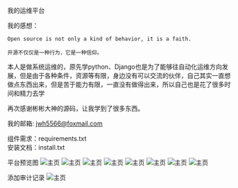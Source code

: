 我的运维平台

我的感想：

    Open source is not only a kind of behavior, it is a faith.
    
    开源不仅仅是一种行为，它是一种信仰。    

本人是做系统运维的，原先学python、Django也是为了能够往自动化运维方向发展，但是由于各种条件，资源等有限，身边没有可以交流的伙伴，自己其实一直想做点东西出来，但是苦于能力有限，一直没有做得出来，所以自己也是花了很多时间和精力去学

再次感谢彬彬大神的源码，让我学到了很多东西。

我的邮箱: jwh5566@foxmail.com

组件需求：requirements.txt         
安装文档：install.txt

平台预览图
![主页](https://github.com/jwh5566/my_oms/blob/master/demo/login.jpg)
![主页](https://github.com/jwh5566/my_oms/blob/master/demo/dashboard.jpg)
![主页](https://github.com/jwh5566/my_oms/blob/master/demo/host_list.jpg)
![主页](https://github.com/jwh5566/my_oms/blob/master/demo/system_install.jpg)
![主页](https://github.com/jwh5566/my_oms/blob/master/demo/install_record.jpg)
![主页](https://github.com/jwh5566/my_oms/blob/master/demo/saltkey_list.jpg)
![主页](https://github.com/jwh5566/my_oms/blob/master/demo/module.jpg)
![主页](https://github.com/jwh5566/my_oms/blob/master/demo/remote.jpg)

添加审计记录
![主页](https://github.com/jwh5566/my_oms/blob/master/demo/log.jpg)